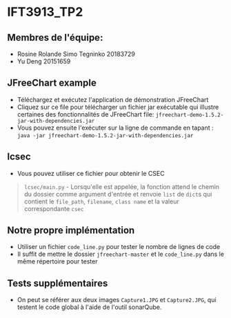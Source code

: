 # IFT3913_TP2

## Membres de l'équipe:
- Rosine Rolande Simo Tegninko 20183729
- Yu Deng 20151659

## JFreeChart example
- Téléchargez et exécutez l'application de démonstration JFreeChart
- Cliquez sur ce file pour télécharger un fichier jar exécutable qui illustre certaines des fonctionnalités de JFreeChart  file:
`jfreechart-demo-1.5.2-jar-with-dependencies.jar`
- Vous pouvez ensuite l'exécuter sur la ligne de commande en tapant :
`java -jar jfreechart-demo-1.5.2-jar-with-dependencies.jar`

## lcsec
- Vous pouvez utiliser ce fichier pour obtenir le CSEC
>`lcsec/main.py` -  Lorsqu'elle est appelée, la fonction attend le chemin du dossier comme argument d'entrée et renvoie `list` de `dict`s qui contient le `file_path`, `filename`, `class name` et la valeur correspondante `csec`
>
## Notre propre implémentation
- Utiliser un fichier `code_line.py` pour tester le nombre de lignes de code
- Il suffit de mettre le dossier `jfreechart-master` et le `code_line.py` dans le même répertoire pour tester

## Tests supplémentaires
- On peut se référer aux deux images `Capture1.JPG` et `Capture2.JPG`, qui testent le code global à l'aide de l'outil sonarQube.

